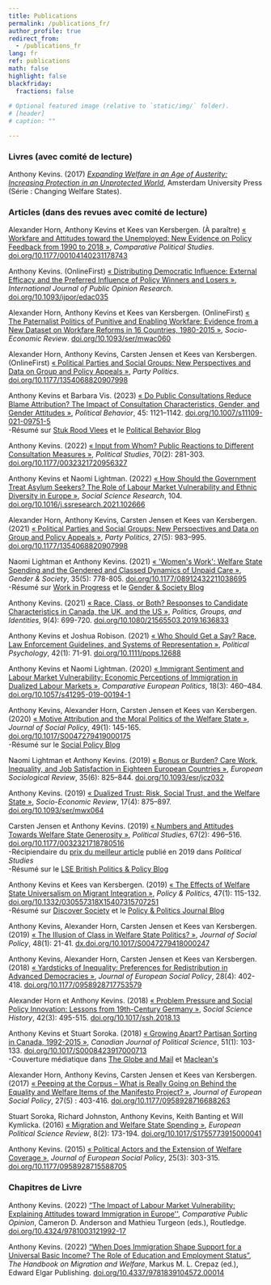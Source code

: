 ```yaml
---
title: Publications
permalink: /publications_fr/
author_profile: true
redirect_from:
  - /publications_fr
lang: fr
ref: publications
math: false
highlight: false
blackfriday: 
  fractions: false
  
# Optional featured image (relative to `static/img/` folder).
# [header]
# caption: ""

---
```


### Livres (avec comité de lecture)

Anthony Kevins. (2017) [_Expanding Welfare in an Age of Austerity: Increasing Protection in an Unprotected World_](https://repository.lboro.ac.uk/articles/book/Expanding_welfare_in_an_age_of_austerity_Increasing_protection_in_an_unprotected_world/9994709), Amsterdam University Press (Série : Changing Welfare States).

### Articles (dans des revues avec comité de lecture)

Alexander Horn, Anthony Kevins et Kees van Kersbergen. (À paraître) [« Workfare and Attitudes toward the Unemployed: New Evidence on Policy Feedback from 1990 to 2018 »](https://journals.sagepub.com/doi/epub/10.1177/00104140231178743), _Comparative Political Studies_. [doi.org/10.1177/00104140231178743](https://doi.org/10.1177/00104140231178743)

Anthony Kevins. (OnlineFirst) [« Distributing Democratic Influence: External Efficacy and the Preferred Influence of Policy Winners and Losers »](https://academic.oup.com/ijpor/article-pdf/34/4/edac035/48077125/edac035.pdf), _International Journal of Public Opinion Research_. [doi.org/10.1093/ijpor/edac035](https://doi.org/10.1093/ijpor/edac035)

Alexander Horn, Anthony Kevins et Kees van Kersbergen. (OnlineFirst) [« The Paternalist Politics of Punitive and Enabling Workfare: Evidence from a New Dataset on Workfare Reforms in 16 Countries, 1980-2015 »](https://academic.oup.com/ser/advance-article-pdf/doi/10.1093/ser/mwac060/48182000/mwac060.pdf), _Socio-Economic Review_. [doi.org/10.1093/ser/mwac060](https://doi.org/10.1093/ser/mwac060)

Alexander Horn, Anthony Kevins, Carsten Jensen et Kees van Kersbergen. (OnlineFirst) [« Political Parties and Social Groups: New Perspectives and Data on Group and Policy Appeals »](https://repository.lboro.ac.uk/articles/journal_contribution/Political_parties_and_social_groups_New_perspectives_and_data_on_group_and_policy_appeals/11628444), _Party Politics_. [doi.org/10.1177/1354068820907998](https://doi.org/10.1177/1354068820907998)

Anthony Kevins et Barbara Vis. (2023)  [« Do Public Consultations Reduce Blame Attribution? The Impact of Consultation Characteristics, Gender, and Gender Attitudes »](https://link.springer.com/content/pdf/10.1007/s11109-021-09751-5.pdf), _Political Behavior_, 45: 1121–1142. [doi.org/10.1007/s11109-021-09751-5](https://doi.org/10.1007/s11109-021-09751-5)<br>
 -Résumé sur [Stuk Rood Vlees](https://stukroodvlees.nl/meer-inspraak-minder-schuld/) et le [Political Behavior Blog](http://politicalbehavior.wordpress.com/2021/10/11/%EF%BF%BC/)

Anthony Kevins. (2022) [« Input from Whom? Public Reactions to Different Consultation Measures »](https://journals.sagepub.com/doi/pdf/10.1177/0032321720956327), _Political Studies_, 70(2): 281-303. [doi.org/10.1177/0032321720956327](https://doi.org/10.1177/0032321720956327)

Anthony Kevins et Naomi Lightman. (2022)  [« How Should the Government Treat Asylum Seekers? The Role of Labour Market Vulnerability and Ethnic Diversity in Europe »](https://anthonykevins.github.io/files/Asylum_Seekers.pdf), _Social Science Research_, 104. [doi.org/10.1016/j.ssresearch.2021.102666](https://doi.org/10.1016/j.ssresearch.2021.102666)

Alexander Horn, Anthony Kevins, Carsten Jensen et Kees van Kersbergen. (2021) [« Political Parties and Social Groups: New Perspectives and Data on Group and Policy Appeals »](https://repository.lboro.ac.uk/articles/journal_contribution/Political_parties_and_social_groups_New_perspectives_and_data_on_group_and_policy_appeals/11628444), _Party Politics_, 27(5): 983–995. [doi.org/10.1177/1354068820907998](https://doi.org/10.1177/1354068820907998)

Naomi Lightman et Anthony Kevins. (2021) [« 'Women's Work': Welfare State Spending and the Gendered and Classed Dynamics of Unpaid Care »](https://journals.sagepub.com/doi/pdf/10.1177/08912432211038695), _Gender & Society_,  35(5): 778-805. [doi.org/10.1177/08912432211038695](https://doi.org/10.1177/08912432211038695)<br>
-Résumé sur [Work in Progress](http://www.wipsociology.org/2021/09/16/womens-work-and-the-welfare-state-new-analysis-quantifies-how-gender-class-and-social-policy-shape-unpaid-care-work/) et le [Gender & Society Blog](https://gendersociety.wordpress.com/2021/09/03/womens-work-and-the-welfare-state-new-analysis-quantifies-how-gender-class-and-social-policy-shape-unpaid-care-work/)

Anthony Kevins. (2021) [« Race, Class, or Both? Responses to Candidate Characteristics in Canada, the UK, and the US »](https://www.tandfonline.com/doi/pdf/10.1080/21565503.2019.1636833?needAccess=true), _Politics, Groups, and Identities_, 9(4): 699-720. [doi.org/10.1080/21565503.2019.1636833](https://doi.org/10.1080/21565503.2019.1636833)

Anthony Kevins et Joshua Robison. (2021) [« Who Should Get a Say? Race, Law Enforcement Guidelines, and Systems of Representation »](https://onlinelibrary.wiley.com/doi/epdf/10.1111/pops.12688), _Political Psychology_, 42(1): 71-91. [doi.org/10.1111/pops.12688](https://doi.org/10.1111/pops.12688)

Anthony Kevins et Naomi Lightman. (2020) [« Immigrant Sentiment and Labour Market Vulnerability: Economic Perceptions of Immigration in Dualized Labour Markets »](https://repository.lboro.ac.uk/articles/journal_contribution/Immigrant_sentiment_and_labour_market_vulnerability_economic_perceptions_of_immigration_in_dualized_labour_markets/9976301), _Comparative European Politics_, 18(3): 460–484. [doi.org/10.1057/s41295-019-00194-1](https://doi.org/10.1057/s41295-019-00194-1)

Anthony Kevins, Alexander Horn, Carsten Jensen et Kees van Kersbergen. (2020) [« Motive Attribution and the Moral Politics of the Welfare State »](https://www.cambridge.org/core/services/aop-cambridge-core/content/view/D2DC2B5761B7474254AB8BEC75CF9B0D/S0047279419000175a.pdf/motive_attribution_and_the_moral_politics_of_the_welfare_state.pdf), _Journal of Social Policy_, 49(1): 145-165. [doi.org/10.1017/S0047279419000175](https://doi.org/10.1017/S0047279419000175)<br>
-Résumé sur le [Social Policy Blog](https://socialpolicyblog.com/2019/05/08/explaining-other-peoples-stances-on-inequality/)

Naomi Lightman et Anthony Kevins. (2019) [« Bonus or Burden? Care Work, Inequality, and Job Satisfaction in Eighteen European Countries »](https://repository.lboro.ac.uk/articles/journal_contribution/Bonus_or_burden_Care_work_inequality_and_job_satisfaction_in_eighteen_European_countries/9976268), _European Sociological Review_, 35(6): 825–844. [doi.org/10.1093/esr/jcz032](https://academic.oup.com/esr/article/35/6/825/5521386?guestAccessKey=5a546076-ebad-417e-a168-d998e6b56a96)

Anthony Kevins. (2019) [« Dualized Trust: Risk, Social Trust, and the Welfare State »](https://repository.lboro.ac.uk/articles/journal_contribution/Dualized_trust_risk_social_trust_and_the_welfare_state/9976265), _Socio-Economic Review_, 17(4): 875–897. [doi.org/10.1093/ser/mwx064](https://doi.org/10.1093/ser/mwx064)

Carsten Jensen et Anthony Kevins. (2019) [« Numbers and Attitudes Towards Welfare State Generosity »](http://journals.sagepub.com/doi/pdf/10.1177/0032321718780516), _Political Studies_, 67(2): 496–516. [doi.org/10.1177/0032321718780516](https://doi.org/10.1177/0032321718780516)<br>
-Récipiendaire du [prix du meilleur article](https://journals.sagepub.com/page/psx/collections/virtual-special-issues/harrison-prize-winners) publié en 2019 dans *Political Studies* <br> 
-Résumé sur le [LSE British Politics & Policy Blog](http://blogs.lse.ac.uk/politicsandpolicy/how-claims-about-welfare-benefit-levels-affect-public-opinion/)

Anthony Kevins et Kees van Kersbergen. (2019) [« The Effects of Welfare State Universalism on Migrant Integration »](https://repository.lboro.ac.uk/articles/journal_contribution/The_effects_of_welfare_state_universalism_on_migrant_integration/9976226), _Policy & Politics_, 47(1): 115-132. [doi.org/10.1332/030557318X15407315707251](https://doi.org/10.1332/030557318X15407315707251)<br>
-Résumé sur [Discover Society](https://discoversociety.org/2019/02/06/policy-and-politics-one-of-us-how-welfare-states-help-shape-immigrant-integration/) et le [Policy & Politics Journal Blog](https://policyandpoliticsblog.com/2019/02/20/one-of-us-how-welfare-states-help-shape-immigrant-integration/)

Anthony Kevins, Alexander Horn, Carsten Jensen et Kees van Kersbergen. (2019) [« The Illusion of Class in Welfare State Politics? »](https://repository.lboro.ac.uk/articles/journal_contribution/The_illusion_of_class_in_welfare_state_politics_/9976223), _Journal of Social Policy_, 48(1): 21-41. [dx.doi.org/10.1017/S0047279418000247](https://dx.doi.org/10.1017/S0047279418000247)

Anthony Kevins, Alexander Horn, Carsten Jensen et Kees van Kersbergen. (2018) [« Yardsticks of Inequality: Preferences for Redistribution in Advanced Democracies »](https://repository.lboro.ac.uk/articles/journal_contribution/Yardsticks_of_inequality_Preferences_for_redistribution_in_advanced_democracies/9976232), _Journal of European Social Policy_, 28(4): 402-418. [doi.org/10.1177/0958928717753579](https://doi.org/10.1177/0958928717753579)

Alexander Horn et Anthony Kevins. (2018) [« Problem Pressure and Social Policy Innovation: Lessons from 19th-Century Germany »](https://repository.lboro.ac.uk/articles/journal_contribution/Problem_pressure_and_social_policy_innovation_Lessons_from_nineteenth-century_Germany/9976235), _Social Science History_, 42(3): 495-515. [doi.org/10.1017/ssh.2018.13](https://doi.org/10.1017/ssh.2018.13)

Anthony Kevins et Stuart Soroka. (2018) [« Growing Apart? Partisan Sorting in Canada, 1992-2015 »](https://repository.lboro.ac.uk/articles/journal_contribution/Growing_apart_Partisan_sorting_in_Canada_1992_2015/9976238), _Canadian Journal of Political Science_, 51(1): 103-133. [doi.org/10.1017/S0008423917000713](https://doi.org/10.1017/S0008423917000713)<br>
-Couverture médiatique dans [The Globe and Mail](https://www.theglobeandmail.com/opinion/big-tent-politics-is-now-all-but-dead/article24944734/) et [Maclean's](https://www.macleans.ca/politics/this-is-whats-wrong-with-canadas-right/)

Alexander Horn, Anthony Kevins, Carsten Jensen et Kees van Kersbergen. (2017) [« Peeping at the Corpus – What is Really Going on Behind the Equality and Welfare Items of the Manifesto Project? »](https://repository.lboro.ac.uk/articles/journal_contribution/Peeping_at_the_corpus_What_is_really_going_on_behind_the_equality_and_welfare_items_of_the_Manifesto_project_/9976253), _Journal of European Social Policy_, 27(5) : 403-416. [doi.org/10.1177/0958928716688263](https://doi.org/10.1177/0958928716688263)

Stuart Soroka, Richard Johnston, Anthony Kevins, Keith Banting et Will Kymlicka. (2016) [« Migration and Welfare State Spending »](https://repository.lboro.ac.uk/articles/journal_contribution/Migration_and_welfare_state_spending/9976256), _European Political Science Review_, 8(2): 173-194. [doi.org/10.1017/S1755773915000041](https://doi.org/10.1017/S1755773915000041)

Anthony Kevins. (2015) [« Political Actors and the Extension of Welfare Coverage »](https://repository.lboro.ac.uk/articles/journal_contribution/Political_actors_public_opinion_and_the_extension_of_welfare_coverage/9976259), _Journal of European Social Policy_, 25(3): 303-315. [doi.org/10.1177/0958928715588705](https://doi.org/10.1177/0958928715588705)

###  Chapitres de Livre

Anthony Kevins. (2022) [“The Impact of Labour Market Vulnerability: Explaining Attitudes toward Immigration in Europe''](https://anthonykevins.github.io/files/CPO_Chapter_14.pdf), _Comparative Public Opinion_, Cameron D. Anderson and Mathieu Turgeon (eds.), Routledge. [doi.org/10.4324/9781003121992-17](https://doi.org/10.4324/9781003121992-17) 

Anthony Kevins. (2022) [“When Does Immigration Shape Support for a Universal Basic Income? The Role of Education and Employment Status”](https://anthonykevins.github.io/files/UBI.pdf), _The Handbook on Migration and Welfare_, Markus M. L. Crepaz (ed.), Edward Elgar Publishing. [doi.org/10.4337/9781839104572.00014](https://doi.org/10.4337/9781839104572.00014)